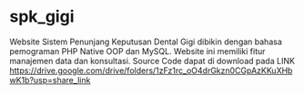 # spk_gigi
Website Sistem Penunjang Keputusan Dental Gigi dibikin dengan bahasa pemograman PHP Native OOP dan MySQL. Website ini memiliki fitur manajemen data dan konsultasi.
Source Code dapat di download pada LINK https://drive.google.com/drive/folders/1zFz1rc_oO4drGkzn0CGpAzKKuXHbwK1b?usp=share_link
